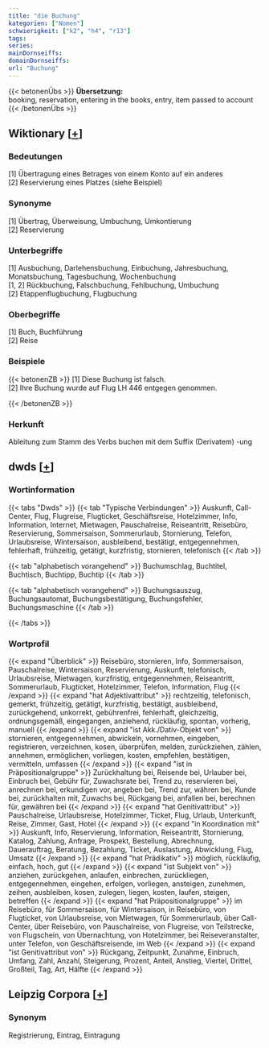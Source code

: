 ```yaml
---
title: "die Buchung"
kategorien: ["Nomen"]
schwierigkeit: ["k2", "h4", "r13"]
tags:
series:
mainDornseiffs:
domainDornseiffs:
url: "Buchung"
---
```


{{< betonenÜbs >}}
**Übersetzung:**  
booking, reservation, entering in the books, entry, item passed to account  
{{< /betonenÜbs >}}

## Wiktionary [[+](https://de.wiktionary.org/wiki/Buchung)]

### Bedeutungen
[1] Übertragung eines Betrages von einem Konto auf ein anderes  
[2] Reservierung eines Platzes (siehe Beispiel)  

### Synonyme
[1] Übertrag, Überweisung, Umbuchung, Umkontierung  
[2] Reservierung  

### Unterbegriffe
[1] Ausbuchung, Darlehensbuchung, Einbuchung, Jahresbuchung, Monatsbuchung, Tagesbuchung, Wochenbuchung  
[1, 2] Rückbuchung, Falschbuchung, Fehlbuchung, Umbuchung  
[2] Etappenflugbuchung, Flugbuchung  

### Oberbegriffe
[1] Buch, Buchführung  
[2] Reise  

### Beispiele
{{< betonenZB >}}
[1] Diese Buchung ist falsch.  
[2] Ihre Buchung wurde auf Flug LH 446 entgegen genommen.  

{{< /betonenZB >}}
### Herkunft
Ableitung zum Stamm des Verbs buchen mit dem Suffix (Derivatem) -ung  



## dwds [[+](https://www.dwds.de/wb/Buchung)]

### Wortinformation
{{< tabs "Dwds" >}}
{{< tab "Typische Verbindungen" >}}
Auskunft, Call-Center, Flug, Flugreise, Flugticket, Geschäftsreise, Hotelzimmer, Info, Information, Internet, Mietwagen, Pauschalreise, Reiseantritt, Reisebüro, Reservierung, Sommersaison, Sommerurlaub, Stornierung, Telefon, Urlaubsreise, Wintersaison, ausbleibend, bestätigt, entgegennehmen, fehlerhaft, frühzeitig, getätigt, kurzfristig, stornieren, telefonisch
{{< /tab >}}

{{< tab "alphabetisch vorangehend" >}}
Buchumschlag, Buchtitel, Buchtisch, Buchtipp, Buchtip
{{< /tab >}}

{{< tab "alphabetisch vorangehend" >}}
Buchungsauszug, Buchungsautomat, Buchungsbestätigung, Buchungsfehler, Buchungsmaschine
{{< /tab >}}

{{< /tabs >}}

### Wortprofil
{{< expand "Überblick" >}} Reisebüro, stornieren, Info, Sommersaison, Pauschalreise, Wintersaison, Reservierung, Auskunft, telefonisch, Urlaubsreise, Mietwagen, kurzfristig, entgegennehmen, Reiseantritt, Sommerurlaub, Flugticket, Hotelzimmer, Telefon, Information, Flug {{< /expand >}}
{{< expand "hat Adjektivattribut" >}} rechtzeitig, telefonisch, gemerkt, frühzeitig, getätigt, kurzfristig, bestätigt, ausbleibend, zurückgehend, unkorrekt, gebührenfrei, fehlerhaft, gleichzeitig, ordnungsgemäß, eingegangen, anziehend, rückläufig, spontan, vorherig, manuell {{< /expand >}}
{{< expand "ist Akk./Dativ-Objekt von" >}} stornieren, entgegennehmen, abwickeln, vornehmen, eingeben, registrieren, verzeichnen, kosen, überprüfen, melden, zurückziehen, zählen, annehmen, ermöglichen, vorliegen, kosten, empfehlen, bestätigen, vermitteln, umfassen {{< /expand >}}
{{< expand "ist in Präpositionalgruppe" >}} Zurückhaltung bei, Reisende bei, Urlauber bei, Einbruch bei, Gebühr für, Zuwachsrate bei, Trend zu, reservieren bei, anrechnen bei, erkundigen vor, angeben bei, Trend zur, währen bei, Kunde bei, zurückhalten mit, Zuwachs bei, Rückgang bei, anfallen bei, berechnen für, gewähren bei {{< /expand >}}
{{< expand "hat Genitivattribut" >}} Pauschalreise, Urlaubsreise, Hotelzimmer, Ticket, Flug, Urlaub, Unterkunft, Reise, Zimmer, Gast, Hotel {{< /expand >}}
{{< expand "in Koordination mit" >}} Auskunft, Info, Reservierung, Information, Reiseantritt, Stornierung, Katalog, Zahlung, Anfrage, Prospekt, Bestellung, Abrechnung, Dauerauftrag, Beratung, Bezahlung, Ticket, Auslastung, Abwicklung, Flug, Umsatz {{< /expand >}}
{{< expand "hat Prädikativ" >}} möglich, rückläufig, einfach, hoch, gut {{< /expand >}}
{{< expand "ist Subjekt von" >}} anziehen, zurückgehen, anlaufen, einbrechen, zurückliegen, entgegennehmen, eingehen, erfolgen, vorliegen, ansteigen, zunehmen, zeihen, ausbleiben, kosen, zulegen, liegen, kosten, laufen, steigen, betreffen {{< /expand >}}
{{< expand "hat Präpositionalgruppe" >}} im Reisebüro, für Sommersaison, für Wintersaison, in Reisebüro, von Flugticket, von Urlaubsreise, von Mietwagen, für Sommerurlaub, über Call-Center, über Reisebüro, von Pauschalreise, von Flugreise, von Teilstrecke, von Flugschein, von Übernachtung, von Hotelzimmer, bei Reiseveranstalter, unter Telefon, von Geschäftsreisende, im Web {{< /expand >}}
{{< expand "ist Genitivattribut von" >}} Rückgang, Zeitpunkt, Zunahme, Einbruch, Umfang, Zahl, Anzahl, Steigerung, Prozent, Anteil, Anstieg, Viertel, Drittel, Großteil, Tag, Art, Hälfte {{< /expand >}}

## Leipzig Corpora [[+](https://corpora.uni-leipzig.de/en/res?word=Buchung&corpusId=deu_newscrawl-public_2018)]


### Synonym
Registrierung, Eintrag, Eintragung

